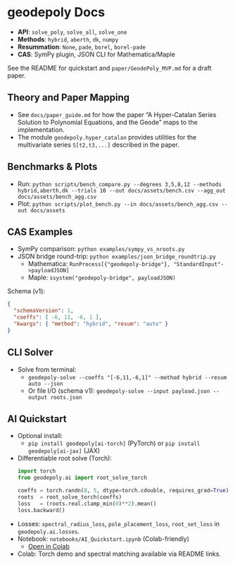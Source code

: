 # geodepoly Docs

- **API**: `solve_poly`, `solve_all`, `solve_one`
- **Methods**: `hybrid`, `aberth`, `dk`, `numpy`
- **Resummation**: `None`, `pade`, `borel`, `borel-pade`
- **CAS**: SymPy plugin, JSON CLI for Mathematica/Maple

See the README for quickstart and `paper/GeodePoly_MVP.md` for a draft paper.

## Theory and Paper Mapping

- See `docs/paper_guide.md` for how the paper “A Hyper-Catalan Series Solution to Polynomial Equations, and the Geode” maps to the implementation.
- The module `geodepoly.hyper_catalan` provides utilities for the multivariate series `S[t2,t3,...]` described in the paper.

## Benchmarks & Plots

- Run: `python scripts/bench_compare.py --degrees 3,5,8,12 --methods hybrid,aberth,dk --trials 10 --out docs/assets/bench.csv --agg_out docs/assets/bench_agg.csv`
- Plot: `python scripts/plot_bench.py --in docs/assets/bench_agg.csv --out docs/assets`

## CAS Examples

- SymPy comparison: `python examples/sympy_vs_nroots.py`
- JSON bridge round-trip: `python examples/json_bridge_roundtrip.py`
  - Mathematica: `RunProcess[{"geodepoly-bridge"}, "StandardInput"->payloadJSON]`
  - Maple: `ssystem("geodepoly-bridge", payloadJSON)`

Schema (v1):

```json
{
  "schemaVersion": 1,
  "coeffs": [ -6, 11, -6, 1 ],
  "kwargs": { "method": "hybrid", "resum": "auto" }
}
```

## CLI Solver

- Solve from terminal:
  - `geodepoly-solve --coeffs "[-6,11,-6,1]" --method hybrid --resum auto --json`
  - Or file I/O (schema v1): `geodepoly-solve --input payload.json --output roots.json`

## AI Quickstart

- Optional install:
  - `pip install geodepoly[ai-torch]` (PyTorch) or `pip install geodepoly[ai-jax]` (JAX)
- Differentiable root solve (Torch):
  ```python
  import torch
  from geodepoly.ai import root_solve_torch

  coeffs = torch.randn(8, 5, dtype=torch.cdouble, requires_grad=True)
  roots  = root_solve_torch(coeffs)
  loss   = (roots.real.clamp_min(0)**2).mean()
  loss.backward()
  ```
- Losses: `spectral_radius_loss`, `pole_placement_loss`, `root_set_loss` in `geodepoly.ai.losses`.
 - Notebook: `notebooks/AI_Quickstart.ipynb` (Colab-friendly)
   - [Open in Colab](https://colab.research.google.com/github/ricfulop/geodepoly/blob/main/notebooks/AI_Quickstart.ipynb)
 - Colab: Torch demo and spectral matching available via README links.

